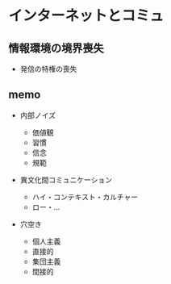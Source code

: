 # インターネットとコミュ

## 情報環境の境界喪失

* 発信の特権の喪失


## memo
* 内部ノイズ
    - 価値観
    - 習慣
    - 信念
    - 規範

* 異文化間コミュニケーション
    - ハイ・コンテキスト・カルチャー
    - ロー・...

* 穴空き
    - 個人主義
    - 直接的
    - 集団主義
    - 間接的
